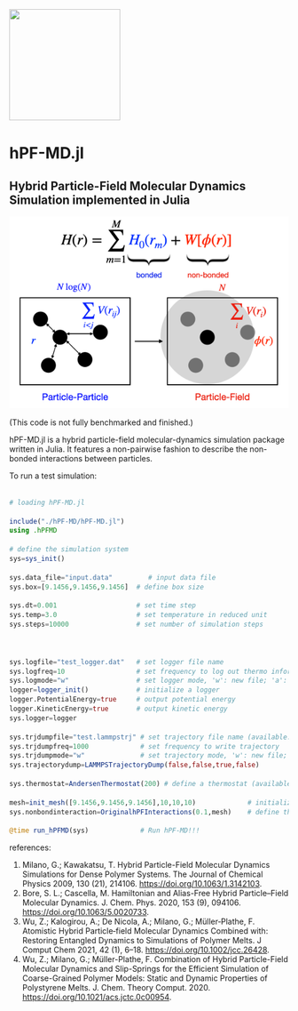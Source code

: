 
 <img src="hPF_blockcopolymer.gif" width="200" height="200" />

# hPF-MD.jl 
## Hybrid Particle-Field Molecular Dynamics Simulation implemented in Julia



![hPF-MD](hPF-MD.png)

(This code is not fully benchmarked and finished.)

hPF-MD.jl is a hybrid particle-field molecular-dynamics simulation package written in Julia. It features a non-pairwise fashion to describe the non-bonded interactions between particles.

To run a test simulation:



```julia

# loading hPF-MD.jl

include("./hPF-MD/hPF-MD.jl")
using .hPFMD

# define the simulation system
sys=sys_init()

sys.data_file="input.data"         # input data file
sys.box=[9.1456,9.1456,9.1456]  # define box size

sys.dt=0.001                    # set time step
sys.temp=3.0                    # set temperature in reduced unit
sys.steps=10000                 # set number of simulation steps



sys.logfile="test_logger.dat"   # set logger file name
sys.logfreq=10                  # set frequency to log out thermo information
sys.logmode="w"                 # set logger mode, 'w': new file; 'a': continue write
logger=logger_init()            # initialize a logger
logger.PotentialEnergy=true     # output potential energy
logger.KineticEnergy=true       # output kinetic energy
sys.logger=logger

sys.trjdumpfile="test.lammpstrj" # set trajectory file name (available: XYZTrajectoryDump, LAMMPSTrajectoryDump)
sys.trjdumpfreq=1000             # set frequency to write trajectory
sys.trjdumpmode="w"              # set trajectory mode, 'w': new file; 'a': continue write
sys.trajectorydump=LAMMPSTrajectoryDump(false,false,true,false)

sys.thermostat=AndersenThermostat(200) # define a thermostat (available: BerendsenThermostat, AndersenThermostat)

mesh=init_mesh([9.1456,9.1456,9.1456],10,10,10)             # initialize a mesh for the field
sys.nonbondinteraction=OriginalhPFInteractions(0.1,mesh)    # define the type of the non-bond interaction

@time run_hPFMD(sys)             # Run hPF-MD!!!
```

references:
1. Milano, G.; Kawakatsu, T. Hybrid Particle-Field Molecular Dynamics Simulations for Dense Polymer Systems. The Journal of Chemical Physics 2009, 130 (21), 214106. https://doi.org/10.1063/1.3142103.
2. Bore, S. L.; Cascella, M. Hamiltonian and Alias-Free Hybrid Particle–Field Molecular Dynamics. J. Chem. Phys. 2020, 153 (9), 094106. https://doi.org/10.1063/5.0020733.
3. Wu, Z.; Kalogirou, A.; De Nicola, A.; Milano, G.; Müller‐Plathe, F. Atomistic Hybrid Particle‐field Molecular Dynamics Combined with: Restoring Entangled Dynamics to Simulations of Polymer Melts. J Comput Chem 2021, 42 (1), 6–18. https://doi.org/10.1002/jcc.26428.
4. Wu, Z.; Milano, G.; Müller-Plathe, F. Combination of Hybrid Particle-Field Molecular Dynamics and Slip-Springs for the Efficient Simulation of Coarse-Grained Polymer Models: Static and Dynamic Properties of Polystyrene Melts. J. Chem. Theory Comput. 2020. https://doi.org/10.1021/acs.jctc.0c00954.
